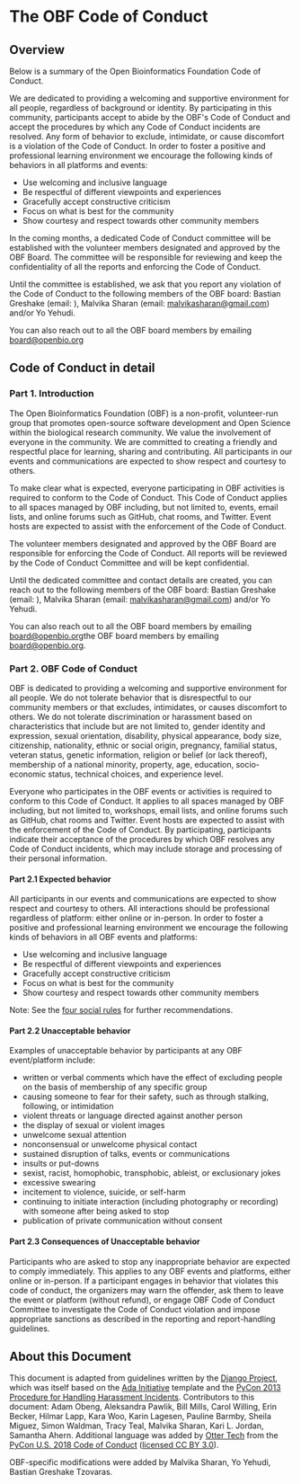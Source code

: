 # The OBF Code of Conduct

## Overview

Below is a summary of the Open Bioinformatics Foundation Code of Conduct. 

We are dedicated to providing a welcoming and supportive environment for all people, regardless of background or identity. By participating in this community, participants accept to abide by the OBF's Code of Conduct and accept the procedures by which any Code of Conduct incidents are resolved. Any form of behavior to exclude, intimidate, or cause discomfort is a violation of the Code of Conduct. In order to foster a positive and professional learning environment we encourage the following kinds of behaviors in all platforms and events:

* Use welcoming and inclusive language
* Be respectful of different viewpoints and experiences
* Gracefully accept constructive criticism
* Focus on what is best for the community
* Show courtesy and respect towards other community members

In the coming months, a dedicated Code of Conduct committee will be established with the volunteer members designated and approved by the OBF Board.
The committee will be responsible for reviewing and keep the confidentiality of all the reports and enforcing the Code of Conduct.

Until the committee is established, we ask that you report any violation of the Code of Conduct to the following members of the OBF board: Bastian Greshake (email: ), Malvika Sharan (email: malvikasharan@gmail.com) and/or Yo Yehudi.

You can also reach out to all the OBF board members by emailing [board@openbio.org](mailto:board@openbio.org)

## Code of Conduct in detail

### Part 1. Introduction 

The Open Bioinformatics Foundation (OBF) is a non-profit, volunteer-run group that promotes open-source software development and Open Science within the biological research community. We value the involvement of everyone in the community. We are committed to creating a friendly and respectful place for learning, sharing and contributing. All participants in our events and communications are expected to show respect and courtesy to others.

To make clear what is expected, everyone participating in OBF activities is required to conform to the Code of Conduct. This Code of Conduct applies to all spaces managed by OBF including, but not limited to, events, email lists, and online forums such as GitHub, chat rooms, and Twitter. Event hosts are expected to assist with the enforcement of the Code of Conduct.  

The volunteer members designated and approved by the OBF Board are responsible for enforcing the Code of Conduct.
All reports will be reviewed by the Code of Conduct Committee and will be kept confidential.

Until the dedicated committee and contact details are created, you can reach out to the following members of the OBF board: Bastian Greshake (email: ), Malvika Sharan (email: malvikasharan@gmail.com) and/or Yo Yehudi.

You can also reach out to all the OBF board members by emailing [board@openbio.org](mailto:board@openbio.org)the OBF board members by emailing [board@openbio.org](mailto:board@openbio.org).
 
### Part 2. OBF Code of Conduct

OBF is dedicated to providing a welcoming and supportive environment for all people. We do not tolerate behavior that is disrespectful to our community members or that excludes, intimidates, or causes discomfort to others. We do not tolerate discrimination or harassment based on characteristics that include but are not limited to, gender identity and expression, sexual orientation, disability, physical appearance, body size, citizenship, nationality, ethnic or social origin, pregnancy, familial status, veteran status, genetic information, religion or belief (or lack thereof), membership of a national minority, property, age, education, socio-economic status, technical choices, and experience level. 

Everyone who participates in the OBF events or activities is required to conform to this Code of Conduct. It applies to all spaces managed by OBF including, but not limited to, workshops, email lists, and online forums such as GitHub, chat rooms and Twitter. Event hosts are expected to assist with the enforcement of the Code of Conduct. By participating, participants indicate their acceptance of the procedures by which OBF resolves any Code of Conduct incidents, which may include storage and processing of their personal information. 

#### Part 2.1 Expected behavior

All participants in our events and communications are expected to show respect and courtesy to others. All interactions should be professional regardless of platform: either online or in-person. In order to foster a positive and professional learning environment we encourage the following kinds of behaviors in all OBF events and platforms:

* Use welcoming and inclusive language
* Be respectful of different viewpoints and experiences
* Gracefully accept constructive criticism
* Focus on what is best for the community
* Show courtesy and respect towards other community members

Note: See the [four social rules](https://www.recurse.com/manual#sub-sec-social-rules) for further recommendations.

#### Part 2.2 Unacceptable behavior

Examples of unacceptable behavior by participants at any OBF event/platform include:

- written or verbal comments which have the effect of excluding people on the basis of membership of any specific group  
- causing someone to fear for their safety, such as through stalking, following, or intimidation  
- violent threats or language directed against another person
- the display of sexual or violent images  
- unwelcome sexual attention  
- nonconsensual or unwelcome physical contact  
- sustained disruption of talks, events or communications
- insults or put-downs  
- sexist, racist, homophobic, transphobic, ableist, or exclusionary jokes
- excessive swearing
- incitement to violence, suicide, or self-harm  
- continuing to initiate interaction (including photography or recording) with someone after being asked to stop  
- publication of private communication without consent  

#### Part 2.3 Consequences of Unacceptable behavior

Participants who are asked to stop any inappropriate behavior are expected to comply immediately. This applies to any OBF events and platforms, either online or in-person. If a participant engages in behavior that violates this code of conduct, the organizers may warn the offender, ask them to leave the event or platform (without refund), or engage OBF Code of Conduct Committee to investigate the Code of Conduct violation and impose appropriate sanctions as described in the reporting and report-handling guidelines.

## About this Document

This document is adapted from guidelines written by the [Django Project](https://www.djangoproject.com/conduct/enforcement-manual/), which was itself based on the [Ada Initiative](http://geekfeminism.wikia.com/wiki/Conference_anti-harassment/Responding_to_reports) template and the [PyCon 2013 Procedure for Handling Harassment Incidents](https://us.pycon.org/2013/about/code-of-conduct/harassment-incidents/). Contributors to this document: Adam Obeng, Aleksandra Pawlik, Bill Mills, Carol Willing, Erin Becker, Hilmar Lapp, Kara Woo, Karin Lagesen, Pauline Barmby, Sheila Miguez, Simon Waldman, Tracy Teal, Malvika Sharan, Kari L. Jordan, Samantha Ahern. Additional language was added by [Otter Tech](https://otter.technology) from the [PyCon U.S. 2018 Code of Conduct](https://us.pycon.org/2018/about/code-of-conduct/) ([licensed CC BY 3.0](http://creativecommons.org/licenses/by/3.0/)). 

OBF-specific modifications were added by Malvika Sharan, Yo Yehudi, Bastian Greshake Tzovaras.
